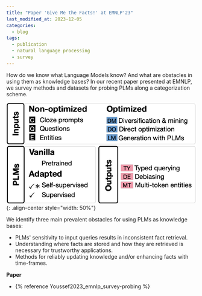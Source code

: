 ```yaml
---
title: "Paper 'Give Me the Facts!' at EMNLP'23"
last_modified_at: 2023-12-05
categories:
  - blog
tags:
  - publication
  - natural language processing
  - survey
---
```


How do we know what Language Models know? And what are obstacles in using them as knowledge bases? In our recent paper presented at EMNLP, we survey methods and datasets for probing PLMs along a categorization scheme. 

![image-center](/assets/images/posts/Youssef2023_emnlp_probing-taxonomy.png){: .align-center style="width: 50%"}


We identify three main prevalent obstacles for using PLMs as knowledge bases:
- PLMs' sensitivity to input queries results in inconsistent fact retrieval.
- Understanding where facts are stored and how they are retrieved is necessary for trustworthy applications.
- Methods for reliably updating knowledge and/or enhancing facts with time-frames.

**Paper**
<ul class="key_pubs single_pub">
<li> {% reference Youssef2023_emnlp_survey-probing %}</li>
</ul>
